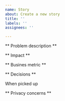 ```yaml
---
name: Story
about: Create a new story
title: ''
labels: ''
assignees: ''

---
```


** Problem description **

** Impact **

** Busines metric **

** Decisions **

When picked up

** Privacy concerns **
